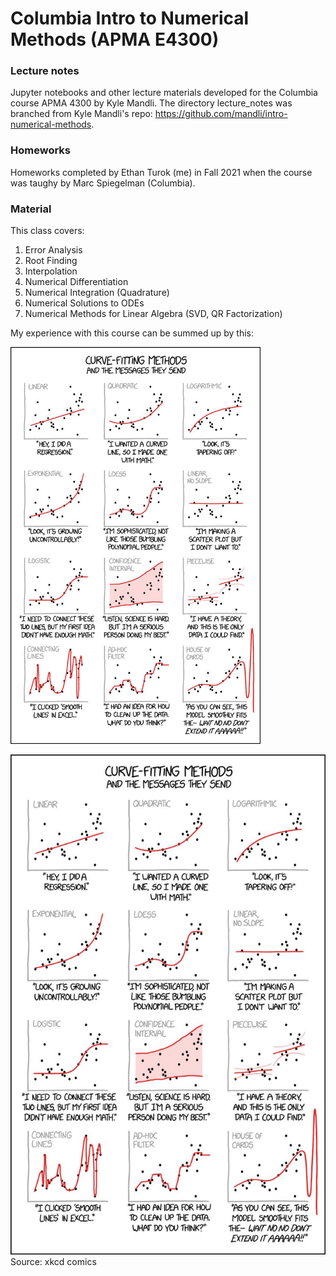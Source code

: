 # Columbia Intro to Numerical Methods (APMA E4300)

### Lecture notes
Jupyter notebooks and other lecture materials developed for the Columbia course APMA 4300 by Kyle Mandli. The directory lecture_notes was branched from Kyle Mandli's repo: https://github.com/mandli/intro-numerical-methods.

### Homeworks 
Homeworks completed by Ethan Turok (me) in Fall 2021 when the course was taughy by Marc Spiegelman (Columbia).

### Material
This class covers:
1. Error Analysis
2. Root Finding
3. Interpolation
4. Numerical Differentiation
5. Numerical Integration (Quadrature)
6. Numerical Solutions to ODEs
7. Numerical Methods for Linear Algebra (SVD, QR Factorization)


My experience with this course can be summed up by this:

<img src="interpolation_xkcd.jpg" alt="drawing" width="400"/>

![alt text](interpolation_xkcd.jpg "interpolation comic by xkcd")
Source: xkcd comics
